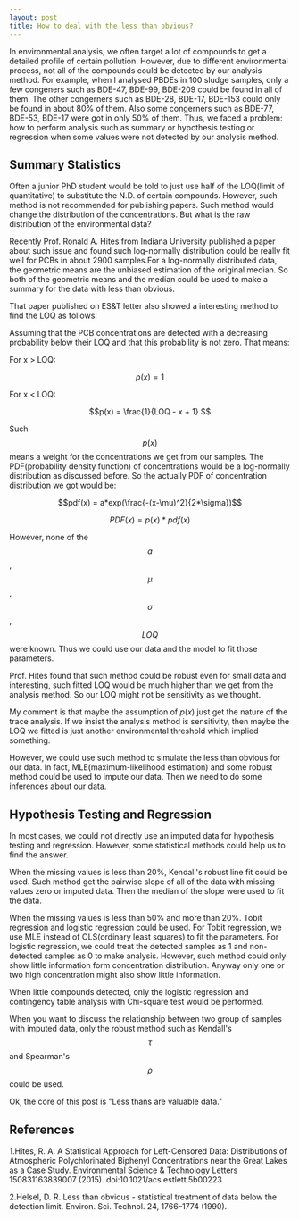 ```yaml
---
layout: post
title: How to deal with the less than obvious?
---
```


In environmental analysis, we often target a lot of compounds to get a detailed profile of certain pollution. However, due to different environmental process, not all of the compounds could be detected by our analysis method. For example, when I analysed PBDEs in 100 sludge samples, only a few congeners such as BDE-47, BDE-99, BDE-209 could be found in all of them. The other congerners such as BDE-28, BDE-17, BDE-153 could only be found in about 80% of them. Also some congerners such as BDE-77, BDE-53, BDE-17 were got in only 50% of them. Thus, we faced a problem: how to perform analysis such as summary or hypothesis testing or regression when some values were not detected by our analysis method.

## Summary Statistics

Often a junior PhD student would be told to just use half of the LOQ(limit of quantitative) to substitute the N.D. of certain compounds. However, such method is not recommended for publishing papers. Such method would change the distribution of the concentrations. But what is the raw distribution of the environmental data?

Recently Prof. Ronald A. Hites from Indiana University published a paper about such issue and found such log-normally distribution could be really fit well for PCBs in about 2900 samples.For a log-normally distributed data, the geometric means are the unbiased estimation of the original median. So both of the geometric means and the median could be used to make a summary for the data with less than obvious.

That paper published on ES&T letter also showed a interesting method to find the LOQ as follows:

Assuming that the PCB concentrations are detected with a decreasing probability below their LOQ and that this probability is not zero. That means:

For x > LOQ:

$$p(x) = 1 $$ 

For x < LOQ:

$$p(x) = \frac{1}{LOQ - x + 1} $$ 

Such $$p(x)$$ means a weight for the concentrations we get from our samples. The PDF(probability density function) of concentrations would be a log-normally distribution as discussed before. So the actually PDF of concentration distribution we got would be:

$$pdf(x) = a*exp(\frac{-(x-\mu)^2}{2*\sigma})$$

$$PDF(x) = p(x) * pdf(x)$$

However, none of the $$a$$, $$\mu$$, $$\sigma$$, $$LOQ$$ were known. Thus we could use our data and the model to fit those parameters. 

Prof. Hites found that such method could be robust even for small data and interesting, such fitted LOQ would be much higher than we get from the analysis method. So our LOQ might not be sensitivity as we thought.

My comment is that maybe the assumption of $p(x)$ just get the nature of the trace analysis. If we insist the analysis method is sensitivity, then maybe the LOQ we fitted is just another environmental threshold which implied something.

However, we could use such method to simulate the less than obvious for our data. In fact, MLE(maximum-likelihood estimation) and some robust method could be used to impute our data. Then we need to do some inferences about our data.

## Hypothesis Testing and Regression

In most cases, we could not directly use an imputed data for hypothesis testing and regression. However, some statistical methods could help us to find the answer.

When the missing values is less than 20%, Kendall's robust line fit could be used. Such method get the pairwise slope of all of the data with missing values zero or imputed data. Then the median of the slope were used to fit the data.

When the missing values is less than 50% and more than 20%. Tobit regression and logistic regression could be used. For Tobit regression, we use MLE instead of OLS(ordinary least squares) to fit the parameters. For logistic regression, we could treat the detected samples as 1 and non-detected samples as 0 to make analysis. However, such method could only show little information form concentration distribution. Anyway only one or two high concentration might also show little information.

When little compounds detected, only the logistic regression and contingency table analysis with Chi-square test would be performed.

When you want to discuss the relationship between two group of samples with imputed data, only the robust method such as Kendall's $$\tau$$ and Spearman's $$\rho$$ could be used.

Ok, the core of this post is "Less thans are valuable data."

## References

1.Hites, R. A. A Statistical Approach for Left-Censored Data: Distributions of Atmospheric Polychlorinated Biphenyl Concentrations near the Great Lakes as a Case Study. Environmental Science & Technology Letters 150831163839007 (2015). doi:10.1021/acs.estlett.5b00223

2.Helsel, D. R. Less than obvious - statistical treatment of data below the detection limit. Environ. Sci. Technol. 24, 1766–1774 (1990).






